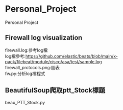 # Personal_Project
Personal Project
## Firewall log visualization
firewall.log:參考log檔  
log檔參考:https://github.com/elastic/beats/blob/main/x-pack/filebeat/module/cisco/asa/test/sample.log  
firewall_protocols.png:圖表  
fw.py:分析log檔程式  

## BeautifulSoup爬取ptt_Stock標題
beau_PTT_Stock.py
